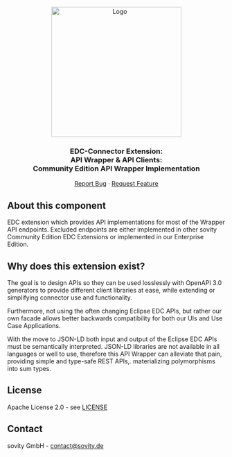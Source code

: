 <!-- PROJECT LOGO -->
<br />
<div align="center">
  <a href="https://github.com/sovity/opendataspace">
    <img src="https://raw.githubusercontent.com/sovity/edc-ui/main/src/assets/images/sovity_logo.svg" alt="Logo" width="300">
  </a>

<h3 align="center">EDC-Connector Extension:<br />API Wrapper &amp; API Clients:<br />Community Edition API Wrapper Implementation</h3>

  <p align="center">
    <a href="https://github.com/sovity/opendataspace/issues/new?template=bug_report.md">Report Bug</a>
    ·
    <a href="https://github.com/sovity/opendataspace/issues/new?template=feature_request.md">Request Feature</a>
  </p>
</div>

## About this component

EDC extension which provides API implementations for most of the Wrapper API endpoints. Excluded endpoints are either
implemented in other sovity Community Edition EDC Extensions or implemented in our Enterprise Edition.

## Why does this extension exist?

The goal is to design APIs so they can be used losslessly with OpenAPI 3.0 generators to provide different client 
libraries at ease, while extending or simplifying connector use and functionality. 

Furthermore, not using the often changing Eclipse EDC APIs, but rather our own facade 
allows better backwards compatibility for both our UIs and Use Case Applications.

With the move to JSON-LD both input and output of the Eclipse EDC APIs must be semantically interpreted. 
JSON-LD libraries are not available in all languages or well to use, therefore this API Wrapper can alleviate that pain,
providing simple and type-safe REST APIs,. materializing polymorphisms into sum types.

## License

Apache License 2.0 - see [LICENSE](../../../LICENSE)

## Contact

sovity GmbH - contact@sovity.de
